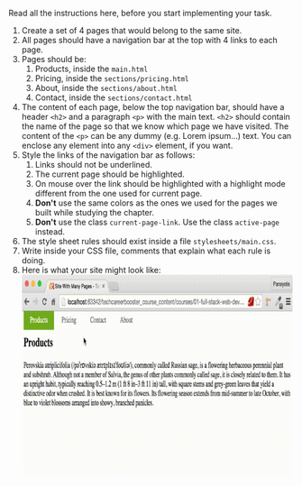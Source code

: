 Read all the instructions here, before you start implementing your task.

1. Create a set of 4 pages that would belong to the same site.
2. All pages should have a navigation bar at the top with 4 links to each page.
3. Pages should be:
    1. Products, inside the `main.html`
    2. Pricing, inside the `sections/pricing.html`
    3. About, inside the `sections/about.html`
    4. Contact, inside the `sections/contact.html`
4. The content of each page, below the top navigation bar, should have a header `<h2>`
and a paragraph `<p>` with the main text. `<h2>` should contain the name of the page so that we
know which page we have visited. The content of the `<p>` can be any dummy (e.g. Lorem ipsum...) text.
You can enclose any element into any `<div>` element, if you want.
5. Style the links of the navigation bar as follows:
    1. Links should not be underlined.
    2. The current page should be highlighted.
    3. On mouse over the link should be highlighted with a highlight mode different from the one used for current page.
    4. **Don't** use the same colors as the ones we used for the pages we built while studying the chapter.
    5. **Don't** use the class `current-page-link`. Use the class `active-page` instead.
6. The style sheet rules should exist inside a file `stylesheets/main.css`.
7. Write inside your CSS file, comments that explain what each rule is doing.
8. Here is what your site might look like:
![./images/Web Site With Many Pages](./images/a-link-task-site-with-many-pages.gif)

